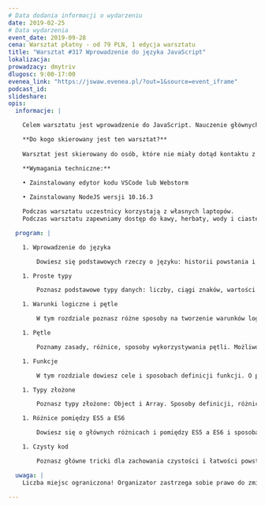 ```yaml
---
# Data dodania informacji o wydarzeniu
date: 2019-02-25
# Data wydarzenia
event_date: 2019-09-28
cena: Warsztat płatny - od 79 PLN, 1 edycja warsztatu
title: "Warsztat #317 Wprowadzenie do języka JavaScript"
lokalizacja: 
prowadzacy: dmytriv
dlugosc: 9:00-17:00
evenea_link: "https://jswaw.evenea.pl/?out=1&source=event_iframe"
podcast_id:
slideshare:
opis:
  informacje: |

    Celem warsztatu jest wprowadzenie do JavaScript. Nauczenie głównych zasad i możliwości tego języka. Usystematyzowanie wiedzy i zapoznanie z używanymi praktykami i standardami. Przyjrzenie się zmianom pomiędzy ES5 a ES6.

    **Do kogo skierowany jest ten warsztat?**
    
    Warsztat jest skierowany do osób, które nie miały dotąd kontaktu z JavaScript, chcących zacząć przygodę w świecie Front-End.

    **Wymagania techniczne:**

    • Zainstalowany edytor kodu VSCode lub Webstorm
   
    • Zainstalowany NodeJS wersji 10.16.3

    Podczas warsztatu uczestnicy korzystają z własnych laptopów. 
    Podczas warsztatu zapewniamy dostęp do kawy, herbaty, wody i ciastek. W porze obiadowej zapewniamy pizzę.

  program: |

    1. Wprowadzenie do języka

        Dowiesz się podstawowych rzeczy o języku: historii powstania i rozwoju, strefach wykorzystania, cechach, zaletach i wadach w porównaniu do innych języków, istniejących typach danych.

    1. Proste typy

        Poznasz podstawowe typy danych: liczby, ciągi znaków, wartości bólowe, null i undefined. Dowiesz się o przydatnych metodach dla wydajnej i szybkiej pracy z nimi.

    1. Warunki logiczne i pętle

        W tym rozdziale poznasz różne sposoby na tworzenie warunków logicznych, ich różnice i miejsca wykorzystania wraz z operatorami logicznymi.

    1. Pętle

        Poznamy zasady, różnice, sposoby wykorzystywania pętli. Możliwości przerwania i pominięcia iteracji.

    1. Funkcje

        W tym rozdziale dowiesz cele i sposobach definicji funkcji. O przyjmowanych argumentach, możliwości zabezpieczenia od nieprzekazanych argumentów, jak również o zasięgu leksykalnym zmiennych i domknięciu.

    1. Typy złożone

        Poznasz typy złożone: Object i Array. Sposoby definicji, różnicę od prostych, sposoby przechowywania w pamięci, a także przydatne metody dla pracy takie jak pętle.

    1. Różnice pomiędzy ES5 a ES6

        Dowiesz się o głównych różnicach i pomiędzy ES5 a ES6 i sposobach transpilacji.

    1. Czysty kod

        Poznasz główne tricki dla zachowania czystości i łatwości powstającego kodu.

  uwaga: |
    Liczba miejsc ograniczona! Organizator zastrzega sobie prawo do zmiany lokalizacji wydarzenia oraz jego odwołania w przypadku niezgłoszenia się minimalnej liczby uczestników.

---
```

